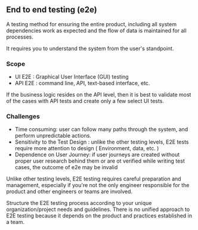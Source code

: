 ## End to end testing (e2e)
A testing method for ensuring the entire product, including all system dependencies work as expected and the flow of data is maintained for all processes. 

It requires you to understand the system from the user's standpoint.

### Scope

- UI E2E : Graphical User Interface (GUI) testing
- API E2E : command line, API, text-based interface, etc.

If the business logic resides on the API level, then it is best to validate most of the cases with API tests and create only a few select UI tests.



### Challenges

- Time consuming: user can follow many paths through the system, and perform unpredictable actions.
- Sensitivity to the Test Design : unlike the other testing levels, E2E tests require more attention to design ( Environment, data, etc. )
- Dependence on User Journey:  if user journeys are created without proper user research behind them or are ot verified while writing test cases, the outcome of e2e may be invalid

Unlike other testing levels, E2E testing requires careful preparation and management, especially if you're not the only engineer responsible for the product and other engineers or teams are involved.



Structure the E2E testing process according to your unique organization/project needs and guidelines. There is no unified approach to E2E testing because it depends on the product and practices established in a team.

